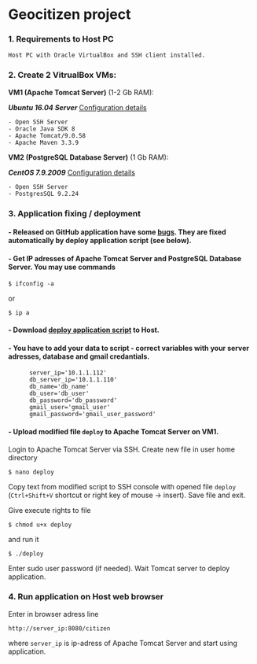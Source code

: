 # Geocitizen project

### 1. Requirements to Host PC
`Host PC with Oracle VirtualBox and SSH client installed.`

### 2. Create 2 VitrualBox VMs:
**VM1 (Apache Tomcat Server)** (1-2 Gb RAM): 

***Ubuntu 16.04 Server*** [Configuration details](TomcatServer.md)

    - Open SSH Server
    - Oracle Java SDK 8
    - Apache Tomcat/9.0.58
    - Apache Maven 3.3.9

**VM2 (PostgreSQL Database Server)** (1 Gb RAM): 

***CentOS 7.9.2009*** [Configuration details](PostgreSQL.md)

    - Open SSH Server
    - PostgresSQL 9.2.24
### 3. Application fixing / deployment

#### - Released on GitHub application have some [bugs](AppBugs.md). They are fixed automatically by deploy application script (see below).

#### - Get IP adresses of Apache Tomcat Server and PostgreSQL Database Server. You may use commands

`$ ifconfig -a`

or

`$ ip a`

#### - Download [deploy application script](deploy) to Host.

#### - You have to add your data to script - correct variables with your server adresses, database and gmail credantials.

          server_ip='10.1.1.112'
          db_server_ip='10.1.1.110'
          db_name='db_name'
          db_user='db_user'
          db_password='db_password'
          gmail_user='gmail_user'
          gmail_password='gmail_user_password'

#### - Upload modified file `deploy` to Apache Tomcat Server on VM1.
            
Login to Apache Tomcat Server via SSH. Create new file in user home directory
            
`$ nano deploy`
       
Copy text from modified script to SSH console with opened file `deploy` (`Ctrl+Shift+V` shortcut or right key of mouse -> insert). Save file and exit.

Give execute rights to file

`$ chmod u+x deploy`

and run it

`$ ./deploy`
        
Enter sudo user password (if needed). Wait Tomcat server to deploy application.

        
### 4. Run application on Host web browser

Enter in browser adress line

`http://server_ip:8080/citizen`

where `server_ip` is ip-adress of Apache Tomcat Server and start using application.

